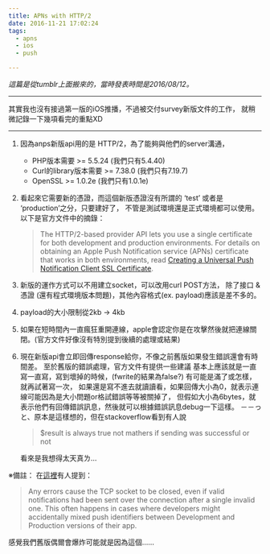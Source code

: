 ```yaml
---
title: APNs with HTTP/2
date: 2016-11-21 17:02:24
tags: 
  - apns
  - ios 
  - push

---
```


*這篇是從tumblr上面搬來的，當時發表時間是2016/08/12。*

---

其實我也沒有接過第一版的iOS推播，不過被交付survey新版文件的工作， 就稍微記錄一下幾項看完的重點XD

---

1. 因為anps新版api用的是 HTTP/2，為了能夠與他們的server溝通，
	- PHP版本需要 >= 5.5.24 (我們只有5.4.40)
	- Curl的library版本需要 >= 7.38.0 (我們只有7.19.7)
	- OpenSSL >= 1.0.2e (我們只有1.0.1e)

2. 看起來它需要新的憑證，而這個新版憑證沒有所謂的 ‘test’ 或者是 ‘production’之分，只要建好了， 不管是測試環境還是正式環境都可以使用。以下是官方文件中的摘錄：
	> The HTTP/2-based provider API lets you use a single certificate for both development and production environments. For details on obtaining an Apple Push Notification service (APNs) certificate that works in both environments, read [Creating a Universal Push Notification Client SSL Certificate](https://developer.apple.com/library/content/documentation/IDEs/Conceptual/AppDistributionGuide/AddingCapabilities/AddingCapabilities.html#//apple_ref/doc/uid/TP40012582-CH26-SW11).

3. 新版的運作方式可以不用建立socket，可以改用curl POST方法， 除了接口 & 憑證 (還有程式環境版本問題)，其他內容格式(ex. payload)應該是差不多的。

4. payload的大小限制從2kb -> 4kb

5. 如果在短時間內一直瘋狂重開連線，apple會認定你是在攻擊然後就把連線關閉。(官方文件好像沒有特別提到後續的處理或結果)

6. 現在新版api會立即回傳response給你，不像之前舊版如果發生錯誤還會有時間差。 至於舊版的錯誤處理，官方文件有提供一些建議 基本上應該就是一直寫一直寫，寫到壞掉的時候，(fwrite的結果為false?) 有可能是滿了或怎樣，就再試著寫一次， 如果還是寫不進去就讀讀看，如果回傳大小為0，就表示連線可能因為是大小問題or格試錯誤等等被關掉了， 但假如大小為6bytes，就表示他們有回傳錯誤訊息，然後就可以根據錯誤訊息debug一下這樣。 －－っと、原本是這樣想的，但在stackoverflow看到有人說
	> $result is always true not mathers if sending was successful or not

	看來是我想得太天真ㄌ…

※備註：
在[這裡](https://onesignal.com/blog/apple-just-released-http2-support-for-their-push-notification-api/)有人提到：
> Any errors cause the TCP socket to be closed, even if valid notifications had been sent over the connection after a single invalid one. This often happens in cases where developers might accidentally mixed push identifiers between Development and Production versions of their app.

感覺我們舊版偶爾會爆炸可能就是因為這個…… 